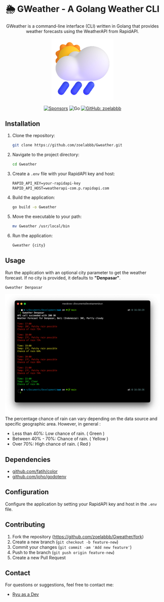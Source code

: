 <div align="center">
  
# 🌦 GWeather - A Golang Weather CLI
GWeather is a command-line interface (CLI) written in Golang that provides weather forecasts using the WeatherAPI from RapidAPI.

<p align="center">
  <img width=40% height=40% src="./img/cloud.gif" alt="cloud">
</p>

[![Sponsors](https://img.shields.io/badge/sponsor-30363D?style=flat&logo=GitHub-Sponsors&logoColor=#EA4AAA)](https://github.com/sponsors/zoelabbb)
![Go](https://img.shields.io/badge/go-%2300ADD8.svg?style=flat&logo=go&logoColor=white)
[![GitHub: zoelabbb](https://img.shields.io/github/followers/zoelabbb?label=follow&style=flat&logo=github&logoColor=white)](https://github.com/zoelabbb)

</div>


## Installation

1. Clone the repository:
   ```bash
   git clone https://github.com/zoelabbb/Gweather.git
   ```

2. Navigate to the project directory:
   ```bash
   cd Gweather
   ```

3. Create a `.env` file with your RapidAPI key and host:
   ```env
   RAPID_API_KEY=your-rapidapi-key
   RAPID_API_HOST=weatherapi-com.p.rapidapi.com
   ```

4. Build the application:
   ```bash
   go build -o Gweather
   ```

5. Move the executable to your path:
   ```bash
   mv Gweather /usr/local/bin
   ```

6. Run the application:
   ```bash
   Gweather {city}
   ```

## Usage

Run the application with an optional city parameter to get the weather forecast. If no city is provided, it defaults to **"Denpasar"**.

```bash
Gweather Denpasar
```

<!-- Show Image output -->
![Gweather Forecast](./img/output.png)
The percentage chance of rain can vary depending on the data source and specific geographic area. However, in general :
- Less than 40%: Low chance of rain. ( Green )
- Between 40% - 70%: Chance of rain. ( Yellow )
- Over 70%: High chance of rain. ( Red )

## Dependencies

- [github.com/fatih/color](https://pkg.go.dev/github.com/fatih/color)
- [github.com/joho/godotenv](https://pkg.go.dev/github.com/joho/godotenv)

## Configuration

Configure the application by setting your RapidAPI key and host in the `.env` file.

## Contributing

1. Fork the repository (https://github.com/zoelabbb/Gweather/fork)
2. Create a new branch (`git checkout -b feature-new`)
3. Commit your changes (`git commit -am 'Add new feature'`)
4. Push to the branch (`git push origin feature-new`)
5. Create a new Pull Request

## Contact

For questions or suggestions, feel free to contact me:

- [Ryu as a Dev](mailto:alifryuuofficial@gmail.com)